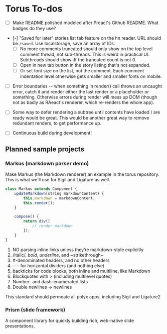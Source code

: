 # Torus To-dos

- [ ] Make README polished modeled after Preact's Github README. What badges do they use?

- [-] "Saved for later" stories list tab feature on the hn reader. URL should be `/saved`. Use localstorage, save an array of IDs.
    - [ ] No more comments truncated should only show on the top level comment thread, not sub-threads. This is weird in practical UI. Subthreads should show iff the trancated count is not 0.
    - [ ] Open in new tab button in the story listing that's not expanded.
    - [ ] Or set font size on the list, not the comment. Each comment indentation level otherwise gets smaller and smaller fonts on mobile.

- [ ] Error boundaries -- when something in render() call throws an uncaught error, catch it and render either the last render or a placeholder or something. Otherwise errors during render will mess up DOM (though not as badly as RAeact's renderer, which re-renders the whole app).

- [ ] Some way to defer rendering a subtree until contents have loaded / are ready would be great. This would be another great way to remove redundant renders, to get performance up.

- [ ] Continuous build during development!

## Planned sample projects

### Markus (markdown parser demo)

Make Markus (the Markdown renderer) an example in the torus repository. This is what we'll use for Sigil and Ligature as well.

```javascript
class Markus extends Component {
    updateMarkdown(string markdownContent) {
        this.markdown = markdownContent;
        this.render();
    }

    compose() {
        return div([
            // render markdown
        ]);
    }
}
```

1. NO parsing inline links unless they’re markdown-style explicitly
2. /italic/, *bold*, _underline_, and ~strikethrough~
3. #-denominated headers, and no other headers
4. —- for horizontal dividers (and nothing else)
5. backticks for code blocks, both inline and multiline, like Markdown
6. Blockquotes with > (including multilevel quotes)
7. Number- and dash-enumerated lists
8. Double newlines -> newlines

This standard should permeate all polyx apps, including Sigil and Ligature2

### Prism (slide framework)

A component library for quickly building rich, web-native slide presentations.
